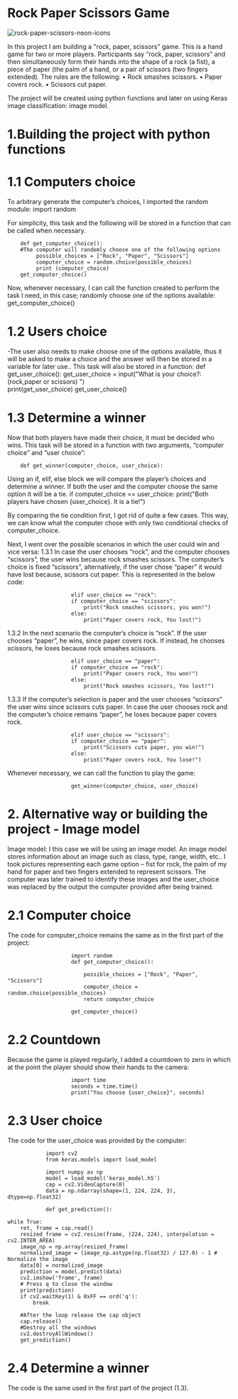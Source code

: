 # Rock Paper Scissors Game
![rock-paper-scissors-neon-icons](https://user-images.githubusercontent.com/86166245/224792137-22721154-64c0-4f50-99ce-a5594d986f8d.jpg)

In this project I am building a "rock, paper, scissors" game. This is a hand game for two or more players. Participants say “rock, paper, scissors” and then simultaneously form their hands into the shape of a rock (a fist), a piece of paper (the palm of a hand, or a pair of scissors (two fingers extended). The rules are the following:
•	Rock smashes scissors.
•	Paper covers rock.
•	Scissors cut paper.

The project will be created using python functions and later on using Keras image classification: image model.

# 1.Building the project with python functions

# 1.1 Computers choice
To arbitrary generate the computer’s choices, I imported the random module:
        import random

For simplicity, this task and the following will be stored in a function that can be called when necessary.

        def get_computer_choice():
        #The computer will randomly choose one of the following options
             possible_choices = ["Rock", "Paper", "Scissors"]
             computer_choice = random.choice(possible_choices)
             print (computer_choice)
        get_computer_choice()

Now, whenever necessary, I can call the function created to perform the task I need, in this case; randomly choose one of the options available:
         get_computer_choice()

# 1.2 Users choice
-The user also needs to make choose one of the options available, thus it will be asked to make a choice and the answer will then be stored in a variable for later use.. This task will also be stored in a function:
        def get_user_choice():
            get_user_choice = input("What is your choice?: (rock,paper or scissors) ")  
            print(get_user_choice)
        get_user_choice()

# 1.3 Determine a winner

Now that both players have made their choice, it must be decided who wins. This task will be stored in a function with two arguments, “computer choice” and “user choice”:

        def get_winner(computer_choice, user_choice):
Using an if, elif, else block we will compare the player’s choices and determine a winner. If both the user and the computer choose the           same option it will be a tie. 
         if computer_choice == user_choice:
               print("Both players have chosen {user_choice}. It is a tie!")

By comparing the tie condition first, I got rid of quite a few cases. This way, we can know what the computer chose with only two conditional checks of computer_choice.

Next, I went over the possible scenarios in which the user could win and vice versa:
1.3.1 In case the user chooses “rock”, and the computer chooses “scissors”, the user wins because rock smashes scissors. The computer’s choice is fixed “scissors”, alternatively, if the user chose “paper” it would have lost because, scissors cut paper. This is represented in the below code:
                        
                        elif user_choice == "rock":
                        if computer_choice == "scissors":
                            print("Rock smashes scissors, you won!")
                        else:
                            print("Paper covers rock, You lost!")


1.3.2 In the next scenario the computer’s choice is “rock”. If the user chooses “paper”, he wins, since paper covers rock. If instead, he chooses scissors, he loses because rock smashes scissors. 
                        
                        elif user_choice == "paper":
                        if computer_choice == "rock":
                            print("Paper covers rock, You won!")
                        else:
                            print("Rock smashes scissors, You lost!")

1.3.3 If the computer’s selection is paper and the user chooses “scissors” the user wins since scissors cuts paper. In case the user chooses rock and the computer’s choice remains “paper”, he loses because paper covers rock.
                        
                        elif user_choice == "scissors":
                        if computer_choice == "paper":
                            print("Scissors cuts paper, you win!")
                        else:
                            print("Paper covers rock, You lose!")

Whenever necessary, we can call the function to play the game:
                        
                        get_winner(computer_choice, user_choice)

# 2. Alternative way or building the project - Image model

Image model: I this case we will be using an image model. An image model stores information about an image such as class, type, range, width, etc.. I took pictures representing each game option – fist for rock, the palm of my hand for paper and two fingers extended to represent scissors. The computer was later trained to identify these images and the user_choice was replaced by the output the computer provided after being trained.

# 2.1 Computer choice
The code for computer_choice remains the same as in the first part of the project:

                        import random
                        def get_computer_choice():

                            possible_choices = ["Rock", "Paper", "Scissors"]
                            computer_choice = random.choice(possible_choices)
                            return computer_choice

                        get_computer_choice()

# 2.2 Countdown
Because the game is played regularly, I added a countdown to zero in which at the point the player should show their hands to the camera:

                        import time
                        seconds = time.time()
                        print("You choose {user_choice}", seconds)
# 2.3 User choice
The code for the user_choice was provided by the computer: 

                import cv2
                from keras.models import load_model

                import numpy as np
                model = load_model('keras_model.h5')
                cap = cv2.VideoCapture(0)
                data = np.ndarray(shape=(1, 224, 224, 3), dtype=np.float32)

                def get_prediction():  

    while True: 
        ret, frame = cap.read()
        resized_frame = cv2.resize(frame, (224, 224), interpolation = cv2.INTER_AREA)
        image_np = np.array(resized_frame)
        normalized_image = (image_np.astype(np.float32) / 127.0) - 1 # Normalize the image
        data[0] = normalized_image
        prediction = model.predict(data)
        cv2.imshow('frame', frame)
        # Press q to close the window
        print(prediction)
        if cv2.waitKey(1) & 0xFF == ord('q'):
            break
            
        #After the loop release the cap object
        cap.release()
        #Destroy all the windows
        cv2.destroyAllWindows()
        get_prediction()

# 2.4 Determine a winner
The code is the same used in the first part of the project (1.3).




